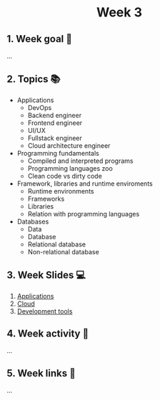 <h1 align="center">Week 3</h1>

## 1. Week goal 🏁
<p>...</p>

## 2. Topics 📚
* Applications
  - DevOps
  - Backend engineer
  - Frontend engineer
  - UI/UX
  - Fullstack engineer
  - Cloud architecture engineer
* Programming fundamentals
  - Compiled and interpreted programs
  - Programming languages zoo
  - Clean code vs dirty code
* Framework, libraries and runtime enviroments
  - Runtime environments
  - Frameworks
  - Libraries
  - Relation with programming languages
* Databases
  - Data
  - Database
  - Relational database
  - Non-relational database

## 3. Week Slides 💻
1. [Applications]()
2. [Cloud]()
3. [Development tools]()

## 4. Week activity 🎉
<p>...</p>

## 5. Week links 🔗
...
